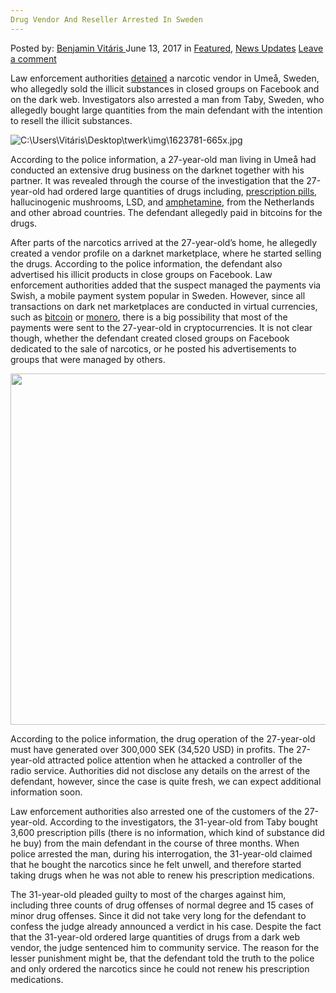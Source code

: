 ```yaml
---
Drug Vendor And Reseller Arrested In Sweden
---
```

<article class="post-listing post-20535 post type-post status-publish format-standard has-post-thumbnail hentry category-deepdot-news category-news-updates tag-drug tag-reseller tag-sweden tag-vendor">
    <div class="post-inner">
        <span>Posted by: <a href="https://www.deepdotweb.com/author/benjaminvi/" title="">Benjamin Vitáris </a></span>
    <span>June 13, 2017</span>
    <span>in <a href="https://www.deepdotweb.com/category/deepdot-news/" rel="category tag">Featured</a>, <a href="https://www.deepdotweb.com/category/news-updates/" rel="category tag">News Updates</a></span>
    <span><a href="https://www.deepdotweb.com/2017/06/13/drug-vendor-reseller-arrested-sweden/#respond">Leave a comment</a></span>
    </p>
    <div class="clear"></div>
    <div class="entry">
    <p>Law enforcement authorities <a href="https://mitti.se/nyheter/tusentals-piller-facebook/">detained</a> a narcotic vendor in Umeå, Sweden, who allegedly sold the illicit substances in closed groups on Facebook and on the dark web. Investigators also arrested a man from Taby, Sweden, who allegedly bought large quantities from the main defendant with the intention to resell the illicit substances.</p>
    <p><img class="wp-image-20544 aligncenter" src="https://www.deepdotweb.com/wp-content/uploads/2017/06/c-users-vitaris-desktop-twerk-img-1623781-665x-jp.jpeg" alt="C:\Users\Vitáris\Desktop\twerk\img\1623781-665x.jpg" srcset="https://www.deepdotweb.com/wp-content/uploads/2017/06/c-users-vitaris-desktop-twerk-img-1623781-665x-jp.jpeg 665w, https://www.deepdotweb.com/wp-content/uploads/2017/06/c-users-vitaris-desktop-twerk-img-1623781-665x-jp-300x293.jpeg 300w, https://www.deepdotweb.com/wp-content/uploads/2017/06/c-users-vitaris-desktop-twerk-img-1623781-665x-jp-55x55.jpeg 55w, https://www.deepdotweb.com/wp-content/uploads/2017/06/c-users-vitaris-desktop-twerk-img-1623781-665x-jp-50x50.jpeg 50w" sizes="(max-width: 665px) 100vw, 665px"/></p>
    <p>According to the police information, a 27-year-old man living in Umeå had conducted an extensive drug business on the darknet together with his partner. It was revealed through the course of the investigation that the 27-year-old had ordered large quantities of drugs including, <a href="https://www.deepdotweb.com/2016/02/21/digital-fingerprinting-to-lower-the-number-of-fake-prescription-pills-sold/">prescription pills</a>, hallucinogenic mushrooms, LSD, and <a href="https://www.deepdotweb.com/2017/04/28/probation-sentence-imposed-german-commercial-trafficking-amphetamine/">amphetamine</a>, from the Netherlands and other abroad countries. The defendant allegedly paid in bitcoins for the drugs.</p>
    <p>After parts of the narcotics arrived at the 27-year-old’s home, he allegedly created a vendor profile on a darknet marketplace, where he started selling the drugs. According to the police information, the defendant also advertised his illicit products in close groups on Facebook. Law enforcement authorities added that the suspect managed the payments via Swish, a mobile payment system popular in Sweden. However, since all transactions on dark net marketplaces are conducted in virtual currencies, such as <a href="https://www.deepdotweb.com/tag/bitcoin/">bitcoin</a> or <a href="https://www.deepdotweb.com/2017/02/17/fbi-concerned-criminals-use-monero/">monero</a>, there is a big possibility that most of the payments were sent to the 27-year-old in cryptocurrencies. It is not clear though, whether the defendant created closed groups on Facebook dedicated to the sale of narcotics, or he posted his advertisements to groups that were managed by others.</p>
    <p><a id="post-20535-_gjdgxs"></a> <img class="aligncenter wp-image-20545" src="https://www.deepdotweb.com/wp-content/uploads/2017/06/c-users-vitaris-desktop-twerk-img-1623779-x768-pn.png" alt="" width="554" height="562" srcset="https://www.deepdotweb.com/wp-content/uploads/2017/06/c-users-vitaris-desktop-twerk-img-1623779-x768-pn.png 554w, https://www.deepdotweb.com/wp-content/uploads/2017/06/c-users-vitaris-desktop-twerk-img-1623779-x768-pn-296x300.png 296w, https://www.deepdotweb.com/wp-content/uploads/2017/06/c-users-vitaris-desktop-twerk-img-1623779-x768-pn-55x55.png 55w, https://www.deepdotweb.com/wp-content/uploads/2017/06/c-users-vitaris-desktop-twerk-img-1623779-x768-pn-50x50.png 50w" sizes="(max-width: 554px) 100vw, 554px"/></p>
    <p>According to the police information, the drug operation of the 27-year-old must have generated over 300,000 SEK (34,520 USD) in profits. The 27-year-old attracted police attention when he attacked a controller of the radio service. Authorities did not disclose any details on the arrest of the defendant, however, since the case is quite fresh, we can expect additional information soon.</p>
    <p>Law enforcement authorities also arrested one of the customers of the 27-year-old. According to the investigators, the 31-year-old from Taby bought 3,600 prescription pills (there is no information, which kind of substance did he buy) from the main defendant in the course of three months. When police arrested the man, during his interrogation, the 31-year-old claimed that he bought the narcotics since he felt unwell, and therefore started taking drugs when he was not able to renew his prescription medications.</p>
    <p>The 31-year-old pleaded guilty to most of the charges against him, including three counts of drug offenses of normal degree and 15 cases of minor drug offenses. Since it did not take very long for the defendant to confess the judge already announced a verdict in his case. Despite the fact that the 31-year-old ordered large quantities of drugs from a dark web vendor, the judge sentenced him to community service. The reason for the lesser punishment might be, that the defendant told the truth to the police and only ordered the narcotics since he could not renew his prescription medications.</p>
    </div>
    <span style="display:none"><a href="https://www.deepdotweb.com/tag/arrested/" rel="tag">arrested</a> <a href="https://www.deepdotweb.com/tag/drug/" rel="tag">drug</a> <a href="https://www.deepdotweb.com/tag/reseller/" rel="tag">reseller</a> <a href="https://www.deepdotweb.com/tag/sweden/" rel="tag">sweden</a> <a href="https://www.deepdotweb.com/tag/vendor/" rel="tag">vendor</a></span> <span style="display:none" class="updated">2017-06-13</span>
    <div style="display:none" class="vcard author" itemprop="author" itemscope itemtype="http://schema.org/Person"><strong class="fn" itemprop="name"><a href="https://www.deepdotweb.com/author/benjaminvi/" title="Posts by Benjamin Vitáris" rel="author">Benjamin Vitáris</a></strong></div>
    </div>
</article>

